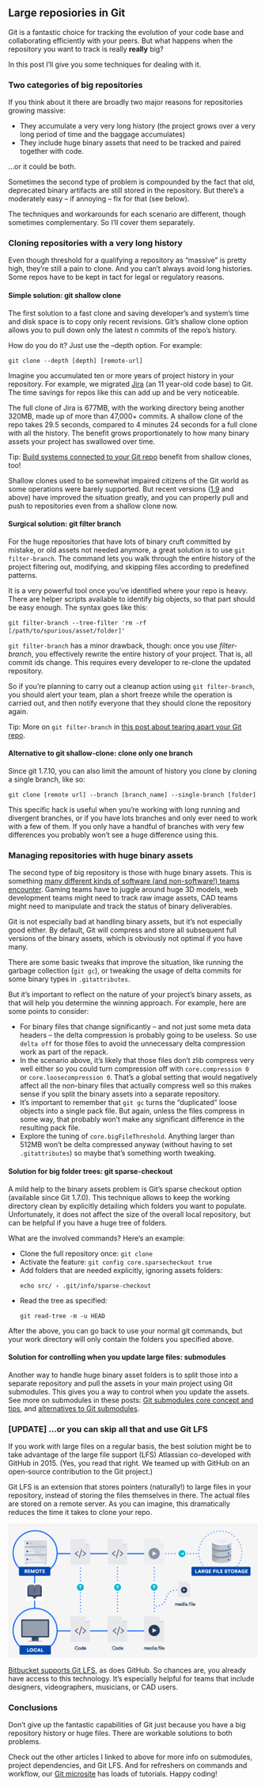 ## Large reposiories in Git

Git is a fantastic choice for tracking the evolution of your code base and collaborating efficiently with your peers. But what happens when the repository you want to track is really **really** big?

In this post I’ll give you some techniques for dealing with it.

### Two categories of big repositories

If you think about it there are broadly two major reasons for repositories growing massive:  
- They accumulate a very very long history (the project grows over a very long period of time and the baggage accumulates)
- They include huge binary assets that need to be tracked and paired  together with code.

…or it could be both.

Sometimes the second type of problem is compounded by the fact that old, deprecated binary artifacts are still stored in the repository. But there’s a moderately easy – if annoying – fix for that (see below).

The techniques and workarounds for each scenario are different, though sometimes complementary. So I’ll cover them separately.

### Cloning repositories with a very long history

Even though threshold for a qualifying a repository as “massive” is pretty high, they’re still a pain to clone. And you can’t always avoid long histories. Some repos have to be kept in tact for legal or regulatory reasons.

#### Simple solution: git shallow clone

The first solution to a fast clone and saving developer’s and system’s time and disk space is to copy only recent revisions. Git’s shallow clone option allows you to pull down only the latest n commits of the repo’s history.

How do you do it? Just use the –depth option. For example:

```
git clone --depth [depth] [remote-url]
``` 

Imagine you accumulated ten or more years of project history in your repository. For example, we migrated [Jira](https://www.atlassian.com/software/jira) (an 11 year-old code base) to Git. The time savings for repos like this can add up and be very noticeable.

The full clone of Jira is 677MB, with the working directory being another 320MB, made up of more than 47,000+ commits. A shallow clone of the repo takes 29.5 seconds, compared to 4 minutes 24 seconds for a full clone with all the history. The benefit grows proportionately to how many binary assets your project has swallowed over time.

Tip: [Build systems connected to your Git repo](https://www.atlassian.com/continuous-delivery/continuous-integration/ci-friendly-git-repos) benefit from shallow clones, too!

Shallow clones used to be somewhat impaired citizens of the Git world as some operations were barely supported. But recent versions ([1.9](https://www.atlassian.com/blog/archives/whats-new-git-1-9?_ga=2.85910233.1564368919.1571097409-1339596144.1562091064) and above) have improved the situation greatly, and you can properly pull and push to repositories even from a shallow clone now.

#### Surgical solution: git filter branch

For the huge repositories that have lots of binary cruft committed by mistake, or old assets not needed anymore, a great solution is to use `git filter-branch`. The command lets you walk through the entire history of the project filtering out, modifying, and skipping files according to predefined patterns.

It is a very powerful tool once you’ve identified where your repo is heavy. There are helper scripts available to identify big objects, so that part should be easy enough.
The syntax goes like this:

```
git filter-branch --tree-filter 'rm -rf [/path/to/spurious/asset/folder]'
```

`git filter-branch` has a minor drawback, though: once you use *_filter-branch_*, you effectively rewrite the entire history of your project. That is, all commit ids change. This requires every developer to re-clone the updated repository.

So if you’re planning to carry out a cleanup action using `git filter-branch`, you should alert your team, plan a short freeze while the operation is carried out, and then notify everyone that they should clone the repository again.

Tip: More on `git filter-branch` in [this post about tearing apart your Git repo](https://www.atlassian.com/blog/git/tear-apart-repository-git-way?_ga=2.116821446.1564368919.1571097409-1339596144.1562091064).

#### Alternative to git shallow-clone: clone only one branch

Since git 1.7.10, you can also limit the amount of history you clone by cloning a single branch, like so:

```
git clone [remote url] --branch [branch_name] --single-branch [folder]
```

This specific hack is useful when you’re working with long running and divergent branches, or if you have lots branches and only ever need to work with a few of them. If you only have a handful of branches with very few differences you probably won’t see a huge difference using this.

### Managing repositories with huge binary assets

The second type of big repository is those with huge binary assets. This is something [many different kinds of software (and non-software!) teams encounter](https://www.atlassian.com/blog/git/git-lfs-for-designers-game-developers-architects?_ga=2.42796773.1564368919.1571097409-1339596144.1562091064). Gaming teams have to juggle around huge 3D models, web development teams might need to track raw image assets, CAD teams might need to manipulate and track the status of binary deliverables.

Git is not especially bad at handling binary assets, but it’s not especially good either. By default, Git will compress and store all subsequent full versions of the binary assets, which is obviously not optimal if you have many.

There are some basic tweaks that improve the situation, like running the garbage collection (`git gc`), or tweaking the usage of delta commits for some binary types in `.gitattributes`.

But it’s important to reflect on the nature of your project’s binary assets, as that will help you determine the winning approach. For example, here are some points to consider:  
- For binary files that change significantly – and not just some meta data headers – the delta compression is probably going to be useless. So use `delta off` for those files to avoid the unnecessary delta compression work as part of the repack.
- In the scenario above, it’s likely that those files don’t zlib compress very well either so you could turn compression off with `core.compression 0` or `core.loosecompression 0`. That’s a global setting that would negatively affect all the non-binary files that actually compress well so this makes sense if you split the binary assets into a separate repository.
- It’s important to remember that `git gc` turns the “duplicated” loose objects into a single pack file. But again, unless the files compress in some way, that probably won’t make any significant difference in the resulting pack file.
- Explore the tuning of `core.bigFileThreshold`. Anything larger than 512MB won’t be delta compressed anyway (without having to set `.gitattributes`) so maybe that’s something worth tweaking.

#### Solution for big folder trees: git sparse-checkout

A mild help to the binary assets problem is Git’s sparse checkout option (available since Git 1.7.0). This technique allows to keep the working directory clean by explicitly detailing which folders you want to populate. Unfortunately, it does not affect the size of the overall local repository, but can be helpful if you have a huge tree of folders.

What are the involved commands? Here’s an example:  
- Clone the full repository once: `git clone`
- Activate the feature: `git config core.sparsecheckout true`
- Add folders that are needed explicitly, ignoring assets folders:
    ```
    echo src/ › .git/info/sparse-checkout
    ```
- Read the tree as specified:
    ```
    git read-tree -m -u HEAD
    ```

After the above, you can go back to use your normal git commands, but your work directory will only contain the folders you specified above.

#### Solution for controlling when you update large files: submodules

Another way to handle huge binary asset folders is to split those into a separate repository and pull the assets in your main project using Git submodules. This gives you a way to control when you update the assets. See more on submodules in these posts: [Git submodules core concept and tips](https://www.atlassian.com/blog/git/git-submodules-core-concept-workflows-and-tips?_ga=2.41412194.1564368919.1571097409-1339596144.1562091064), and [alternatives to Git submodules](#git-subtree).

### [UPDATE] …or you can skip all that and use Git LFS

If you work with large files on a regular basis, the best solution might be to take advantage of the large file support (LFS) Atlassian co-developed with GitHub in 2015. (Yes, you read that right. We teamed up with GitHub on an open-source contribution to the Git project.)

Git LFS is an extension that stores pointers (naturally!) to large files in your repository, instead of storing the files themselves in there. The actual files are stored on a remote server. As you can imagine, this dramatically reduces the time it takes to clone your repo.

![](large-repositories-in-git-01.png)

[Bitbucket supports Git LFS](https://www.atlassian.com/blog/git/git-lfs-for-designers-game-developers-architects?_ga=2.39759587.1564368919.1571097409-1339596144.1562091064), as does GitHub. So chances are, you already have access to this technology. It’s especially helpful for teams that include designers, videographers, musicians, or CAD users.

### Conclusions

Don’t give up the fantastic capabilities of Git just because you have a big repository history or huge files. There are workable solutions to both problems.

Check out the other articles I linked to above for more info on submodules, project dependencies, and Git LFS. And for refreshers on commands and workflow, our [Git microsite](https://www.atlassian.com/git) has loads of tutorials. Happy coding!
